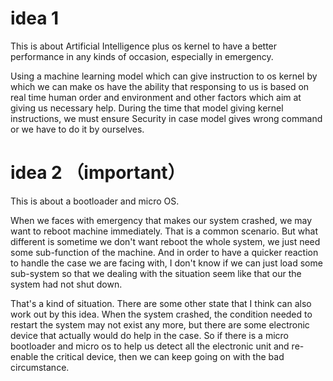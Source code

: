 
# idea 1

This is about Artificial Intelligence plus os kernel to have a better performance in any kinds of occasion, especially in emergency.

Using a machine learning model which can give instruction to os kernel by which we can make os have the ability that responsing to us is based on real time human order and environment and other factors which aim at giving us necessary help. During the time that model  giving kernel instructions, we must ensure Security in case model gives wrong command or we have to do it by ourselves.


# idea 2 （important）

This is about a bootloader and micro OS.

When we faces with emergency that makes our system crashed, we may want to reboot machine immediately. That is a common scenario. But what different is sometime we don't want reboot the whole system, we just need some sub-function of the machine. And in order to have a quicker reaction to handle the case we are facing with, I don't know if we can just load some sub-system so that we dealing with the situation seem like that our the system had not shut down.

That's a kind of situation. There are some other state that I think can also work out by this idea. When the system crashed, the condition needed to restart the system may not exist any more, but there are some electronic device that actually would do help in the case. So if there is a micro bootloader and micro os to help us detect all the electronic unit and re-enable the critical device, then we can keep going on with the bad circumstance.

